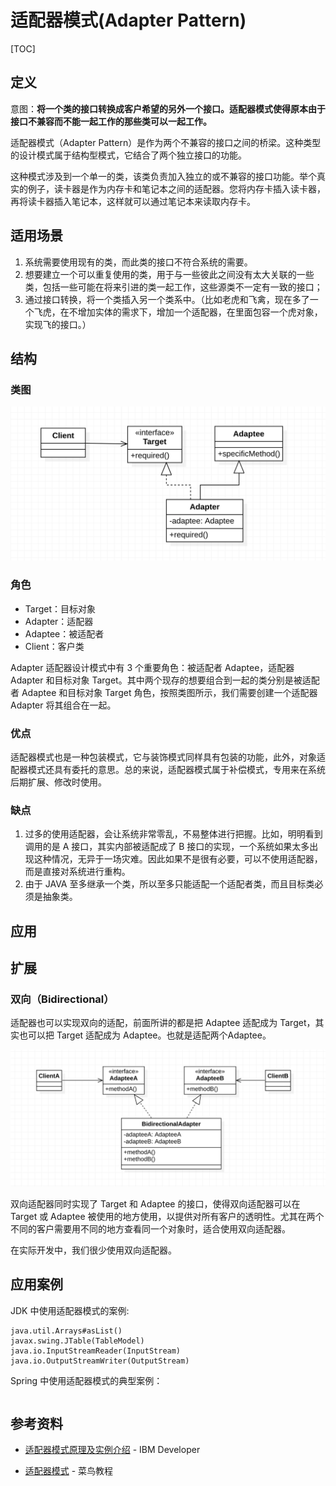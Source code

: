 # 适配器模式(Adapter Pattern)

[TOC]

## 定义

意图：**将一个类的接口转换成客户希望的另外一个接口。适配器模式使得原本由于接口不兼容而不能一起工作的那些类可以一起工作。**

适配器模式（Adapter Pattern）是作为两个不兼容的接口之间的桥梁。这种类型的设计模式属于结构型模式，它结合了两个独立接口的功能。

这种模式涉及到一个单一的类，该类负责加入独立的或不兼容的接口功能。举个真实的例子，读卡器是作为内存卡和笔记本之间的适配器。您将内存卡插入读卡器，再将读卡器插入笔记本，这样就可以通过笔记本来读取内存卡。

## 适用场景

1. 系统需要使用现有的类，而此类的接口不符合系统的需要。
2. 想要建立一个可以重复使用的类，用于与一些彼此之间没有太大关联的一些类，包括一些可能在将来引进的类一起工作，这些源类不一定有一致的接口；
3. 通过接口转换，将一个类插入另一个类系中。（比如老虎和飞禽，现在多了一个飞虎，在不增加实体的需求下，增加一个适配器，在里面包容一个虎对象，实现飞的接口。）

## 结构

### 类图

<img src="../assets/AdapterPattern/image-20200605152718729.png" alt="适配器模式类图" style="zoom:50%;" />

### 角色

- Target：目标对象
- Adapter：适配器
- Adaptee：被适配者
- Client：客户类

Adapter 适配器设计模式中有 3 个重要角色：被适配者 Adaptee，适配器 Adapter 和目标对象 Target。其中两个现存的想要组合到一起的类分别是被适配者 Adaptee 和目标对象 Target 角色，按照类图所示，我们需要创建一个适配器 Adapter 将其组合在一起。

### 优点

适配器模式也是一种包装模式，它与装饰模式同样具有包装的功能，此外，对象适配器模式还具有委托的意思。总的来说，适配器模式属于补偿模式，专用来在系统后期扩展、修改时使用。

### 缺点

1. 过多的使用适配器，会让系统非常零乱，不易整体进行把握。比如，明明看到调用的是 A 接口，其实内部被适配成了 B 接口的实现，一个系统如果太多出现这种情况，无异于一场灾难。因此如果不是很有必要，可以不使用适配器，而是直接对系统进行重构。
2. 由于 JAVA 至多继承一个类，所以至多只能适配一个适配者类，而且目标类必须是抽象类。

## 应用





## 扩展

### 双向（Bidirectional）

适配器也可以实现双向的适配，前面所讲的都是把 Adaptee 适配成为 Target，其实也可以把 Target 适配成为 Adaptee。也就是适配两个Adaptee。

<img src="../assets/AdapterPattern/image-20200605153125403.png" alt="双向适配器模式类图" style="zoom:50%;" />

双向适配器同时实现了 Target 和 Adaptee 的接口，使得双向适配器可以在 Target 或 Adaptee 被使用的地方使用，以提供对所有客户的透明性。尤其在两个不同的客户需要用不同的地方查看同一个对象时，适合使用双向适配器。

在实际开发中，我们很少使用双向适配器。

## 应用案例

JDK 中使用适配器模式的案例:

```
java.util.Arrays#asList()
javax.swing.JTable(TableModel)
java.io.InputStreamReader(InputStream)
java.io.OutputStreamWriter(OutputStream)
```

Spring 中使用适配器模式的典型案例：

```

```





## 参考资料

- [适配器模式原理及实例介绍]( https://www.ibm.com/developerworks/cn/java/j-lo-adapter-pattern/index.html?ca=drs- ) - IBM Developer

- [适配器模式](https://www.runoob.com/design-pattern/adapter-pattern.html) - 菜鸟教程
